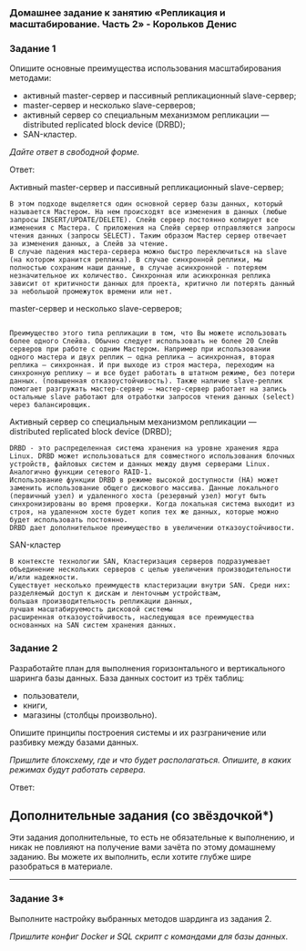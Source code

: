 ### Домашнее задание к занятию «Репликация и масштабирование. Часть 2» - Корольков Денис

### Задание 1

Опишите основные преимущества использования масштабирования методами:

- активный master-сервер и пассивный репликационный slave-сервер; 
- master-сервер и несколько slave-серверов;
- активный сервер со специальным механизмом репликации — distributed replicated block device (DRBD);
- SAN-кластер.

*Дайте ответ в свободной форме.*

Ответ:

Активный master-сервер и пассивный репликационный slave-сервер;

```
В этом подходе выделяется один основной сервер базы данных, который называется Мастером. На нем происходят все изменения в данных (любые запросы INSERT/UPDATE/DELETE). Слейв сервер постоянно копирует все изменения с Мастера. С приложения на Слейв сервер отправляются запросы чтения данных (запросы SELECT). Таким образом Мастер сервер отвечает за изменения данных, а Слейв за чтение.
В случае падения мастера-сервера можно быстро переключиться на slave (на котором хранится реплика). В случае синхронной реплики, мы полностью сохраним наши данные, в случае асинхронной - потеряем незначительное их количество. Синхронная или асинхронная реплика зависит от критичности данных для проекта, критично ли потерять данный за небольшой промежуток времени или нет.
```

master-сервер и несколько slave-серверов;
```

Преимущество этого типа репликации в том, что Вы можете использовать более одного Слейва. Обычно следует использовать не более 20 Слейв серверов при работе с одним Мастером. Например при использовании одного мастера и двух реплик – одна реплика – асинхронная, вторая реплика – синхронная. И при выходе из строя мастера, переходим на синхронную реплику – и все будет работать в штатном режиме, без потери данных. (повышенная отказоустойчивость). Также наличие slave-реплик помогает разгружать мастер-сервер – мастер-сервер работает на запись остальные slave работают для отработки запросов чтения данных (select) через балансировщик.
```

Активный сервер со специальным механизмом репликации — distributed replicated block device (DRBD);

```
DRBD - это распределенная система хранения на уровне хранения ядра Linux. DRBD может использоваться для совместного использования блочных устройств, файловых систем и данных между двумя серверами Linux. Аналогично функции сетевого RAID-1.
Использование функции DRBD в режиме высокой доступности (HA) может заменить использование общего дискового массива. Данные локального (первичный узел) и удаленного хоста (резервный узел) могут быть синхронизированы во время проверки. Когда локальная система выходит из строя, на удаленном хосте будет копия тех же данных, которые можно будет использовать постоянно.
DRBD дает дополнительное преимущество в увеличении отказоустойчивости.
```

SAN-кластер

```
В контексте технологии SAN, Кластеризация серверов подразумевает объединение нескольких серверов с целью увеличения производительности и/или надежности.
Существует несколько преимуществ кластеризации внутри SAN. Среди них: 
разделяемый доступ к дискам и ленточным устройствам,
большая производительность репликации данных, 
лучшая масштабируемость дисковой системы 
расширенная отказоустойчивость, наследующая все преимущества основанных на SAN систем хранения данных.
```

### Задание 2

Разработайте план для выполнения горизонтального и вертикального шаринга базы данных. База данных состоит из трёх таблиц: 

- пользователи, 
- книги, 
- магазины (столбцы произвольно). 

Опишите принципы построения системы и их разграничение или разбивку между базами данных.

*Пришлите блоксхему, где и что будет располагаться. Опишите, в каких режимах будут работать сервера.* 

Ответ:




## Дополнительные задания (со звёздочкой*)
Эти задания дополнительные, то есть не обязательные к выполнению, и никак не повлияют на получение вами зачёта по этому домашнему заданию. Вы можете их выполнить, если хотите глубже шире разобраться в материале.

---
### Задание 3*

Выполните настройку выбранных методов шардинга из задания 2.

*Пришлите конфиг Docker и SQL скрипт с командами для базы данных*.

